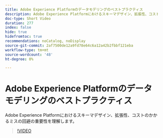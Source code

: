 ```yaml
---
title: Adobe Experience Platformのデータモデリングのベストプラクティス
description: Adobe Experience Platformにおけるスキーマデザイン、拡張性、コストのかかるミスの回避の重要性を理解します。
doc-type: Short Video
duration: 277
index: false
hide: true
hidefromtoc: true
recommendations: noCatalog, noDisplay
source-git-commit: 2af7500de12a9fd78e64c6a12a42b2fbbf121eba
workflow-type: tm+mt
source-wordcount: '48'
ht-degree: 0%

---
```



# Adobe Experience Platformのデータモデリングのベストプラクティス

Adobe Experience Platformにおけるスキーマデザイン、拡張性、コストのかかるミスの回避の重要性を理解します。

<!-- 85_S655_3442541_276_best-practices-for-data-modeling-in-adobe-experience-platform -->
>[!VIDEO](https://video.tv.adobe.com/v/3458291/?learn=on&enablevpops=true)
